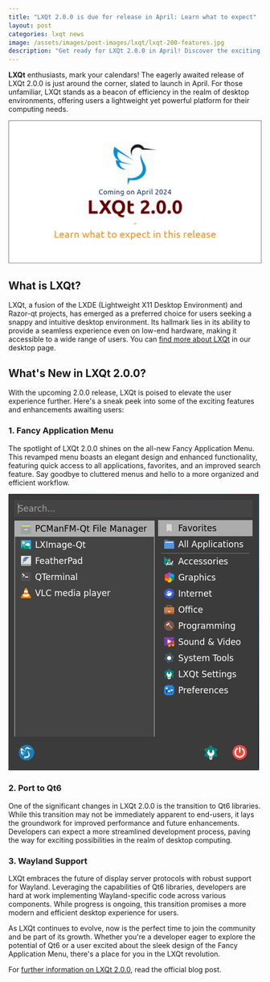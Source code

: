 ```yaml
---
title: "LXQt 2.0.0 is due for release in April: Learn what to expect"
layout: post
categories: lxqt news
image: /assets/images/post-images/lxqt/lxqt-200-features.jpg
description: "Get ready for LXQt 2.0.0 in April! Discover the exciting new features and improvements coming your way in this upcoming release."
---
```


**LXQt** enthusiasts, mark your calendars! The eagerly awaited release of LXQt 2.0.0 is just around the corner, slated to launch in April. For those unfamiliar, LXQt stands as a beacon of efficiency in the realm of desktop environments, offering users a lightweight yet powerful platform for their computing needs.

![LXQt 2.0.0 featured image](/assets/images/post-images/lxqt/lxqt-200-features.jpg)

## What is LXQt?

LXQt, a fusion of the LXDE (Lightweight X11 Desktop Environment) and Razor-qt projects, has emerged as a preferred choice for users seeking a snappy and intuitive desktop environment. Its hallmark lies in its ability to provide a seamless experience even on low-end hardware, making it accessible to a wide range of users. You can [find more about LXQt](https://www.opensourcefeed.org/desktop/lxqt) in our desktop page.

## What's New in LXQt 2.0.0?

With the upcoming 2.0.0 release, LXQt is poised to elevate the user experience further. Here's a sneak peek into some of the exciting features and enhancements awaiting users:

### 1. **Fancy Application Menu**

The spotlight of LXQt 2.0.0 shines on the all-new Fancy Application Menu. This revamped menu boasts an elegant design and enhanced functionality, featuring quick access to all applications, favorites, and an improved search feature. Say goodbye to cluttered menus and hello to a more organized and efficient workflow.

![Fancy Menu in LXQt 2.0.0](/assets/images/post-images/lxqt/fancymenu.png)

### 2. **Port to Qt6**

One of the significant changes in LXQt 2.0.0 is the transition to Qt6 libraries. While this transition may not be immediately apparent to end-users, it lays the groundwork for improved performance and future enhancements. Developers can expect a more streamlined development process, paving the way for exciting possibilities in the realm of desktop computing.

### 3. **Wayland Support**

LXQt embraces the future of display server protocols with robust support for Wayland. Leveraging the capabilities of Qt6 libraries, developers are hard at work implementing Wayland-specific code across various components. While progress is ongoing, this transition promises a more modern and efficient desktop experience for users.

As LXQt continues to evolve, now is the perfect time to join the community and be part of its growth. Whether you're a developer eager to explore the potential of Qt6 or a user excited about the sleek design of the Fancy Application Menu, there's a place for you in the LXQt revolution.

For [further information on LXQt 2.0.0](https://lxqt-project.org/blog/2024/02/15/qt-6-and-wayland/), read the official blog post.